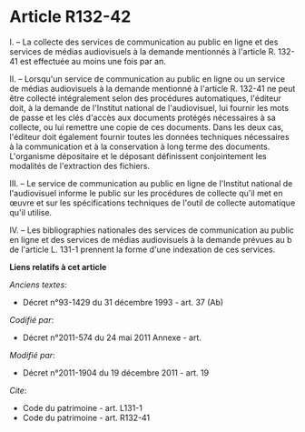 # Article R132-42

I. – La collecte des services de communication au public en ligne et des services de médias audiovisuels à la demande
mentionnés à l'article R. 132-41 est effectuée au moins une fois par an.

II. – Lorsqu'un service de communication au public en ligne ou un service de médias audiovisuels à la demande mentionné à
l'article R. 132-41 ne peut être collecté intégralement selon des procédures automatiques, l'éditeur doit, à la demande de
l'Institut national de l'audiovisuel, lui fournir les mots de passe et les clés d'accès aux documents protégés nécessaires à
sa collecte, ou lui remettre une copie de ces documents. Dans les deux cas, l'éditeur doit également fournir toutes les
données techniques nécessaires à la communication et à la conservation à long terme des documents. L'organisme dépositaire et
le déposant définissent conjointement les modalités de l'extraction des fichiers.

III. – Le service de communication au public en ligne de l'Institut national de l'audiovisuel informe le public sur les
procédures de collecte qu'il met en œuvre et sur les spécifications techniques de l'outil de collecte automatique qu'il
utilise.

IV. – Les bibliographies nationales des services de communication au public en ligne et des services de médias audiovisuels à
la demande prévues au b de l'article L. 131-1 prennent la forme d'une indexation de ces services.

**Liens relatifs à cet article**

_Anciens textes_:

  - Décret n°93-1429 du 31 décembre 1993 - art. 37 (Ab)

_Codifié par_:

  - Décret n°2011-574 du 24 mai 2011 Annexe - art.

_Modifié par_:

  - Décret n°2011-1904 du 19 décembre 2011 - art. 19

_Cite_:

  - Code du patrimoine - art. L131-1
  - Code du patrimoine - art. R132-41
